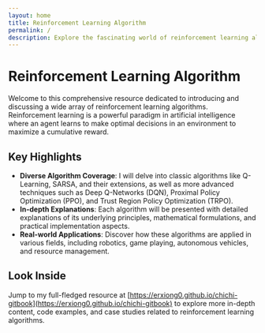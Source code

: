 ```yaml
---
layout: home
title: Reinforcement Learning Algorithm
permalink: /
description: Explore the fascinating world of reinforcement learning algorithms, with in - depth discussions and insights.
---
```


# Reinforcement Learning Algorithm

Welcome to this comprehensive resource dedicated to introducing and discussing a wide array of reinforcement learning algorithms. Reinforcement learning is a powerful paradigm in artificial intelligence where an agent learns to make optimal decisions in an environment to maximize a cumulative reward.

## Key Highlights

- **Diverse Algorithm Coverage**: I will delve into classic algorithms like Q-Learning, SARSA, and their extensions, as well as more advanced techniques such as Deep Q-Networks (DQN), Proximal Policy Optimization (PPO), and Trust Region Policy Optimization (TRPO).
- **In-depth Explanations**: Each algorithm will be presented with detailed explanations of its underlying principles, mathematical formulations, and practical implementation aspects.
- **Real-world Applications**: Discover how these algorithms are applied in various fields, including robotics, game playing, autonomous vehicles, and resource management.

## Look Inside

Jump to my full-fledged resource at [https://erxiong0.github.io/chichi-gitbook](https://erxiong0.github.io/chichi-gitbook) to explore more in-depth content, code examples, and case studies related to reinforcement learning algorithms.
